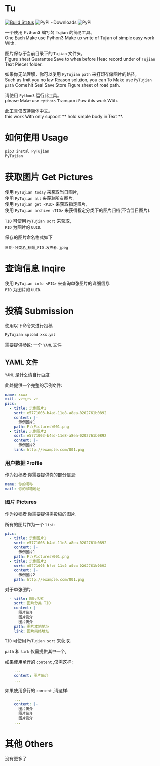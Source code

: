 # Tu

[![Build Status](https://travis-ci.org/gggxbbb/tujian_python.svg?branch=master)](https://travis-ci.org/gggxbbb/tujian_python)
![PyPI - Downloads](https://img.shields.io/pypi/dm/PyTujian)
![PyPI](https://img.shields.io/pypi/v/PyTujian)
  
一个使用 Python3 编写的 Tujian 的简易工具。  
One Each Make use Python3 Make up write of Tujian of simple easy work With.
  
图片保存于当前目录下的 `Tujian` 文件夹。  
Figure sheet Guarantee Save to when before Head record under of `Tujian` Text Pieces folder.
  
如果你无法理解，你可以使用 `PyTujian path` 来打印存储图片的路径。  
Such as fruit you no law Reason solution, you can To Make use `PyTujian path` Come hit Seal Save Store Figure sheet of road path.  
  
请使用 `Python3` 运行此工具。  
please Make use `Python3` Transport Row this work With.

此工具仅支持简体中文。  
this work With only support ** hold simple body in Text **.

# 如何使用 Usage 

```bash
pip3 instal PyTujian
PyTujian
```

# 获取图片 Get Pictures

使用 `PyTujian today` 来获取当日图片,  
使用 `PyTujian all` 来获取所有图片,  
使用 `PyTujian get <PID>` 来获取指定图片,  
使用 `PyTujian archive <TID>` 来获得指定分类下的图片归档(不含当日图片).

`TID` 可使用 `PyTujian sort` 来获取,  
`PID` 为图片的 `UUID`.  

保存的图片命名格式如下:
```
日期-分类名_标题_PID.发布者.jpeg
```

# 查询信息 Inqire

使用 `PyTujian info <PID>` 来查询单张图片的详细信息.  
`PID` 为图片的 `UUID`.

# 投稿 Submission

使用以下命令来进行投稿:  
```bash
PyTujian upload xxx.yml
```
需要提供参数: 一个 `YAML` 文件  

## YAML 文件

`YAML` 是什么请自行百度  

此处提供一个完整的示例文件:  

```yaml
name: xxxx
mail: xxx@xx.xx
pics:
  - title: 示例图片1
    sort: e5771003-b4ed-11e8-a8ea-0202761b0892
    content: |-
      示例图片1
    path: F:\Pictures\001.png
  - title: 示例图片2
    sort: e5771003-b4ed-11e8-a8ea-0202761b0892
    content: |-
      示例图片2
    link: http://example.com/001.png
```

### 用户数据 Profile

作为投稿者,你需要提供你的部分信息:  

```yaml
name: 你的昵称
mail: 你的邮箱地址
```

### 图片 Pictures

作为投稿者,你需要提供需投稿的图片.  

所有的图片作为一个 `list`:

```yaml
pics:
  - title: 示例图片1
    sort: e5771003-b4ed-11e8-a8ea-0202761b0892
    content: |-
      示例图片1
    path: F:\Pictures\001.png
  - title: 示例图片2
    sort: e5771003-b4ed-11e8-a8ea-0202761b0892
    content: |-
      示例图片2
    path: http://example.com/001.png
```

对于单张图片:  

```yaml
  - title: 图片名称
    sort: 图片分类 TID
    content: |-
      图片简介
      图片简介
      图片简介
    path: 图片本地地址
    link: 图片网络地址
```

`TID` 可使用 `PyTujian sort` 来获取.  

`path` 和 `link` 仅需提供其中一个,  

如果使用单行的 `content` ,仅需这样:

```yaml
    ...
    content: 图片简介
    ...
```

如果使用多行的 `content` ,请这样:

```yaml
    ...
    content: |-
      图片简介
      图片简介
      图片简介
    ...
```

# 其他 Others
没有更多了
